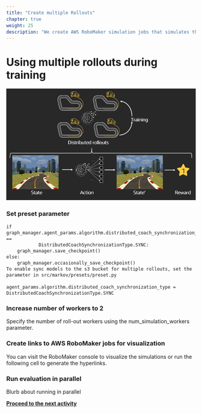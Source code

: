 ```yaml
---
title: "Create multiple Rollouts"
chapter: true
weight: 25
description: "We create AWS RoboMaker simulation jobs that simulates the environment and shares this data with SageMaker for training. Each roll-out uses a central model to independently collect experience in the form of episodes, where each episode consist of (state, action, next state, reward) tuples"
---
```


# Using multiple rollouts during training 

![Image](/static/images/400workshop/fourrollouts.png)

### Set preset parameter

````
if graph_manager.agent_params.algorithm.distributed_coach_synchronization_type == 
            DistributedCoachSynchronizationType.SYNC:
    graph_manager.save_checkpoint()
else:
    graph_manager.occasionally_save_checkpoint()
To enable sync models to the s3 bucket for multiple rollouts, set the parameter in src/markov/presets/preset.py

agent_params.algorithm.distributed_coach_synchronization_type = DistributedCoachSynchronizationType.SYNC

````

### Increase number of workers to 2

Specify the number of roll-out workers using the num_simulation_workers parameter.

### Create links to AWS RoboMaker jobs for visualization

You can visit the RoboMaker console to visualize the simulations or run the following cell to generate the hyperlinks.

### Run evaluation in parallel

Blurb about running in parallel



**[Proceed to the next activity](/content/400-level-workshop/evaluation.md)**
